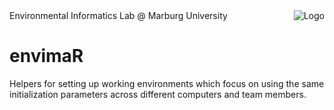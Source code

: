 <img src="https://avatars0.githubusercontent.com/u/44788932?s=200&v=4" align="right" title="Logo">
Environmental Informatics Lab @ Marburg University

# envimaR
Helpers for setting up working environments which focus on using the same 
initialization parameters across different computers and team members.
